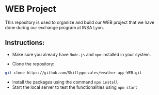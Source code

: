 # WEB Project 
This repository is used to organize and build our WEB project that we have done during our exchange program at INSA Lyon.

## Instructions:

- Make sure you already have `Node.js` and `npm` installed in your system.

- Clone the repository:

```bash
git clone https://github.com/Skillygonzales/weather-app-WEB.git

```
- Install the packages using the command `npm install`
- Start the local server to test the functionalities using `npm start`

